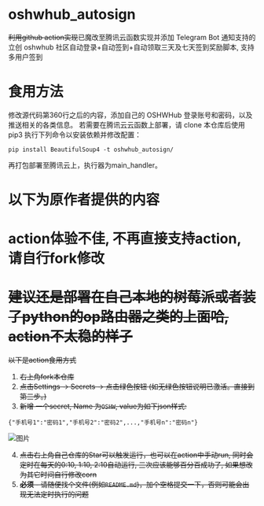 # oshwhub_autosign
~~利用github action实现~~已魔改至腾讯云函数实现并添加 Telegram Bot 通知支持的立创 oshwhub 社区自动登录+自动签到+自动领取三天及七天签到奖励脚本, 支持多用户签到

# 食用方法
修改源代码第360行之后的内容，添加自己的 OSHWHub 登录账号和密码，以及推送相关的各类信息。
若需要在腾讯云云函数上部署，请 clone 本仓库后使用 pip3 执行下列命令以安装依赖并修改配置：
```
pip install BeautifulSoup4 -t oshwhub_autosign/
```
再打包部署至腾讯云上，执行器为main_handler。
# 以下为原作者提供的内容
# action体验不佳, 不再直接支持action, 请自行fork修改 
# ~~建议还是部署在自己本地的树莓派或者装了python的op路由器之类的上面哈, action不太稳的样子~~

~~以下是action食用方式~~
1. ~~右上角fork本仓库~~
2. ~~点击Settings -> Secrets -> 点击绿色按钮 (如无绿色按钮说明已激活。直接到第三步。)~~
3. ~~新增 一个secret, Name 为`OSHW`, value为如下json样式:~~
```
{"手机号1":"密码1","手机号2":"密码2",...,"手机号n":"密码n"}
```
![图片](https://github.com/seishinkouki/oshwhub_autosign/blob/main/Snipaste_2021-04-24_13-44-31.png)

4. ~~点击右上角自己仓库的Star可以触发运行，也可以在action中手动run, 同时会定时在每天的0:10, 1:10, 2:10自动运行, 三次应该能够百分百成功了, 如果想改为其它时间自行修改corn~~
5. ~~**必须** - 请随便找个文件(例如`README.md`)，加个空格提交一下，否则可能会出现无法定时执行的问题~~
  
